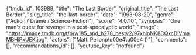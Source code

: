 {"tmdb_id": 103989, "title": "The Last Border", "original_title": "The Last Border", "slug_title": "the-last-border", "date": "1993-08-20", "genre": ["Action / Drame / Science-Fiction"], "score": "4.0/10", "synopsis": "One man's quest for revenge in a post-apocalyptic world", "image": "https://image.tmdb.org/t/p/w185_and_h278_bestv2/97xhlpNK8CQxcDlVmaMBHiPxUEK.jpg", "actors": ["Matti Pellonp\u00e4\u00e4 ()"], "comments": [], "recommandations_id": [], "youtube_key": "notfound"}